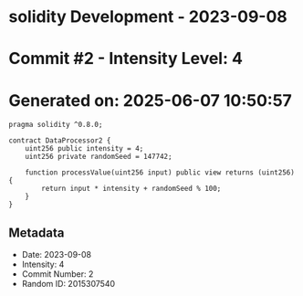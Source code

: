 ﻿# solidity Development - 2023-09-08
# Commit #2 - Intensity Level: 4
# Generated on: 2025-06-07 10:50:57
```solidity
pragma solidity ^0.8.0;

contract DataProcessor2 {
    uint256 public intensity = 4;
    uint256 private randomSeed = 147742;

    function processValue(uint256 input) public view returns (uint256) {
        return input * intensity + randomSeed % 100;
    }
}
```
## Metadata
- Date: 2023-09-08
- Intensity: 4
- Commit Number: 2
- Random ID: 2015307540
